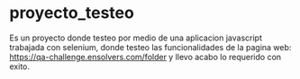 # proyecto_testeo
Es un proyecto donde testeo por medio de una aplicacion javascript trabajada con selenium, donde testeo las funcionalidades de la pagina web: https://qa-challenge.ensolvers.com/folder y llevo acabo lo requerido con exito.

